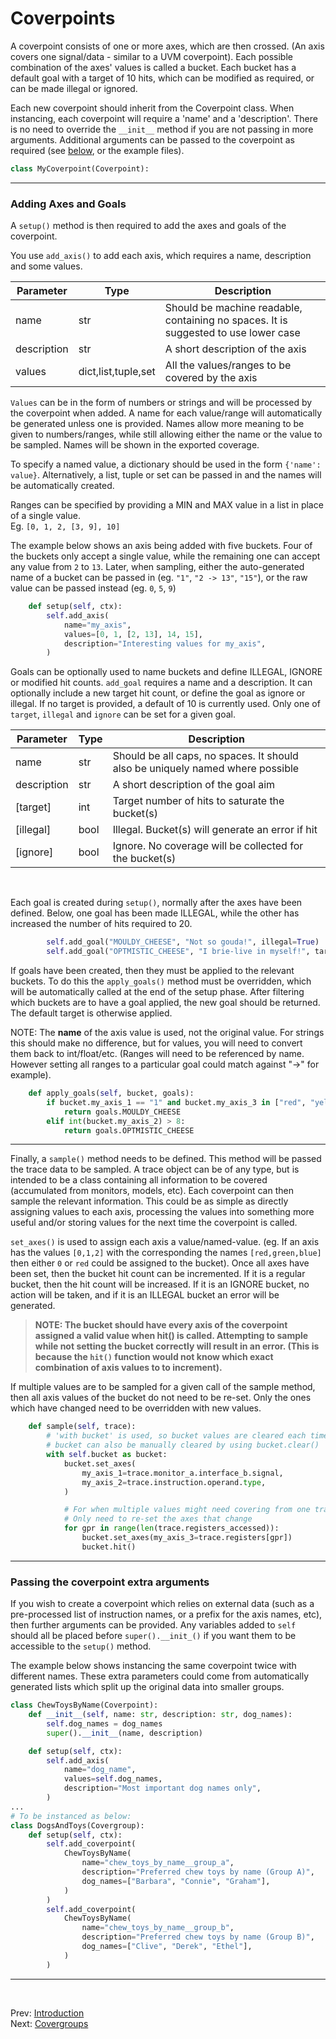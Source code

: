 <!--
  ~ SPDX-License-Identifier: MIT
  ~ Copyright (c) 2023-2024 Vypercore. All Rights Reserved
  -->

# Coverpoints

A coverpoint consists of one or more axes, which are then crossed. (An axis covers one signal/data - similar to a UVM coverpoint). Each possible combination of the axes' values is called a bucket. Each bucket has a default goal with a target of 10 hits, which can be modified as required, or can be made illegal or ignored.

Each new coverpoint should inherit from the Coverpoint class. When instancing, each coverpoint will require a 'name' and a 'description'. There is no need to override the `__init__` method if you are not passing in more arguments. Additional arguments can be passed to the coverpoint as required (see [below](#passing-the-coverpoint-extra-arguments), or the example files).

``` Python
class MyCoverpoint(Coverpoint):
```
---
### Adding Axes and Goals
A `setup()` method is then required to add the axes and goals of the coverpoint.

You use `add_axis()` to add each axis, which requires a name, description and some values.

| Parameter | Type | Description |
| --- | ---| ---|
| name | str | Should be machine readable, containing no spaces. It is suggested to use lower case |
| description | str | A short description of the axis |
| values | dict,list,tuple,set | All the values/ranges to be covered by the axis |

`Values` can be in the form of numbers or strings and will be processed by the coverpoint when added. A name for each value/range will automatically be generated unless one is provided. Names allow more meaning to be given to numbers/ranges, while still allowing either the name or the value to be sampled. Names will be shown in the exported coverage.

To specify a named value, a dictionary should be used in the form `{'name': value}`. Alternatively, a list, tuple or set can be passed in and the names will be automatically created.
<br>

Ranges can be specified by providing a MIN and MAX value in a list in place of a single value.<br>
Eg. `[0, 1, 2, [3, 9], 10]`

The example below shows an axis being added with five buckets. Four of the buckets only accept a single value, while the remaining one can accept any value from `2` to `13`. Later, when sampling, either the auto-generated name of a bucket can be passed in (eg. `"1"`, `"2 -> 13"`, `"15"`), or the raw value can be passed instead (eg. `0`, `5`, `9`)

``` Python
    def setup(self, ctx):
        self.add_axis(
            name="my_axis",
            values=[0, 1, [2, 13], 14, 15],
            description="Interesting values for my_axis",
        )
```

Goals can be optionally used to name buckets and define ILLEGAL, IGNORE or modified hit counts. `add_goal` requires a name and a description. It can optionally include a new target hit count, or define the goal as ignore or illegal. If no target is provided, a default of 10 is currently used. Only one of `target`, `illegal` and `ignore` can be set for a given goal.

| Parameter | Type | Description |
| --- | --- | ---|
| name | str | Should be all caps, no spaces. It should also be uniquely named where possible |
| description | str | A short description of the goal aim |
| \[target\] | int | Target number of hits to saturate the bucket(s) |
| \[illegal\] | bool | Illegal. Bucket(s) will generate an error if hit |
| \[ignore\] | bool | Ignore. No coverage will be collected for the bucket(s) |

<br>

Each goal is created during `setup()`, normally after the axes have been defined. Below, one goal has been made ILLEGAL, while the other has increased the number of hits required to 20.

``` Python
        self.add_goal("MOULDY_CHEESE", "Not so gouda!", illegal=True)
        self.add_goal("OPTMISTIC_CHEESE", "I brie-live in myself!", target=20)
```

If goals have been created, then they must be applied to the relevant buckets. To do this the `apply_goals()` method must be overridden, which will be automatically called at the end of the setup phase. After filtering which buckets are to have a goal applied, the new goal should be returned. The default target is otherwise applied.
<br>

NOTE: The **name** of the axis value is used, not the original value. For strings this should make no difference, but for values, you will need to convert them back to int/float/etc. (Ranges will need to be referenced by name. However setting all ranges to a particular goal could match against "->" for example).

``` Python
    def apply_goals(self, bucket, goals):
        if bucket.my_axis_1 == "1" and bucket.my_axis_3 in ["red", "yellow"]:
            return goals.MOULDY_CHEESE
        elif int(bucket.my_axis_2) > 8:
            return goals.OPTMISTIC_CHEESE
```
---
Finally, a `sample()` method needs to be defined. This method will be passed the trace data to be sampled. A trace object can be of any type, but is intended to be a class containing all information to be covered (accumulated from monitors, models, etc). Each coverpoint can then sample the relevant information. This could be as simple as directly assigning values to each axis, processing the values into something more useful and/or storing values for the next time the coverpoint is called.






`set_axes()` is used to assign each axis a value/named-value. (eg. If an axis has the values `[0,1,2]` with the corresponding the names `[red,green,blue]` then either `0` or `red` could be assigned to the bucket). Once all axes have been set, then the bucket hit count can be incremented. If it is a regular bucket, then the hit count will be increased. If it is an IGNORE bucket, no action will be taken, and if it is an ILLEGAL bucket an error will be generated.

> **NOTE: The bucket should have every axis of the coverpoint assigned a valid value when hit() is called. Attempting to sample while not setting the bucket correctly will result in an error. (This is because the `hit()` function would not know which exact combination of axis values to to increment).**

If multiple values are to be sampled for a given call of the sample method, then all axis values of the bucket do not need to be re-set. Only the ones which have changed need to be overridden with new values.

``` Python
    def sample(self, trace):
        # 'with bucket' is used, so bucket values are cleared each time.
        # bucket can also be manually cleared by using bucket.clear()
        with self.bucket as bucket:
            bucket.set_axes(
                my_axis_1=trace.monitor_a.interface_b.signal,
                my_axis_2=trace.instruction.operand.type,
            )

            # For when multiple values might need covering from one trace
            # Only need to re-set the axes that change
            for gpr in range(len(trace.registers_accessed)):
                bucket.set_axes(my_axis_3=trace.registers[gpr])
                bucket.hit()
```
---
### Passing the coverpoint extra arguments

If you wish to create a coverpoint which relies on external data (such as a pre-processed list of instruction names, or a prefix for the axis names, etc), then further arguments can be provided. Any variables added to `self` should all be placed before `super().__init_()` if you want them to be accessible to the `setup()` method.

The example below shows instancing the same coverpoint twice with different names. These extra parameters could come from automatically generated lists which split up the original data into smaller groups.
```Python
class ChewToysByName(Coverpoint):
    def __init__(self, name: str, description: str, dog_names):
        self.dog_names = dog_names
        super().__init__(name, description)

    def setup(self, ctx):
        self.add_axis(
            name="dog_name",
            values=self.dog_names,
            description="Most important dog names only",
        )
...
# To be instanced as below:
class DogsAndToys(Covergroup):
    def setup(self, ctx):
        self.add_coverpoint(
            ChewToysByName(
                name="chew_toys_by_name__group_a",
                description="Preferred chew toys by name (Group A)",
                dog_names=["Barbara", "Connie", "Graham"],
            )
        )
        self.add_coverpoint(
            ChewToysByName(
                name="chew_toys_by_name__group_b",
                description="Preferred chew toys by name (Group B)",
                dog_names=["Clive", "Derek", "Ethel"],
            )
        )
```


---
<br>

Prev: [Introduction](introduction.md)
<br>
Next: [Covergroups](covergroups.md)
